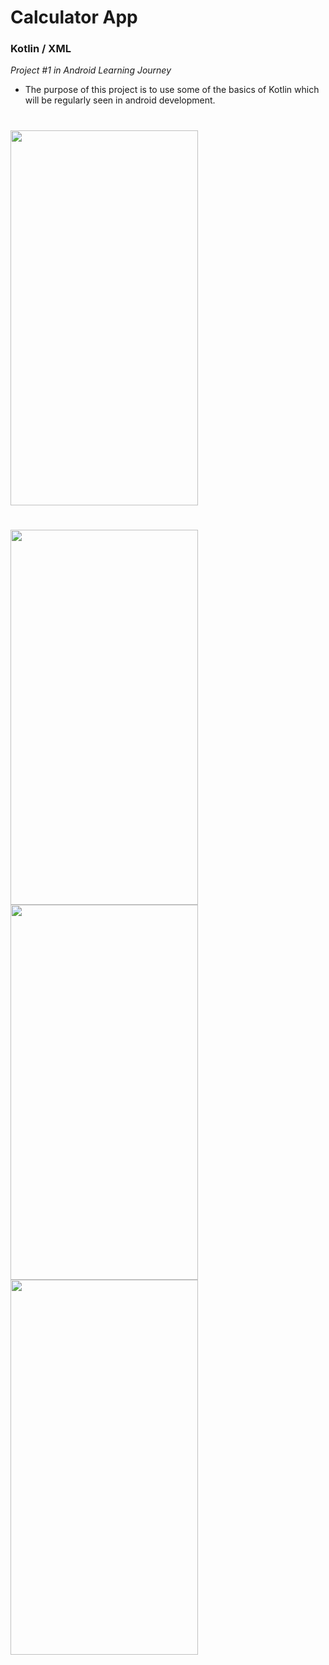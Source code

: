 # Calculator App

### Kotlin / XML

*Project #1 in Android Learning Journey*

- The purpose of this project is to use some of the basics of Kotlin which will be regularly seen in android development.

<h1></h1>
<img src="https://github.com/csmith-02/android-calculatorapp/assets/143580077/47ee44c9-7491-4132-88e0-4b828b5f92f7" width="300" height="600" />
<h1></h1>
<img src="https://github.com/csmith-02/android-calculatorapp/assets/143580077/9385dc67-0de7-4931-86c7-f0137f712680" width="300" height="600" />
<img src="https://github.com/csmith-02/android-calculatorapp/assets/143580077/1e4ec74b-c779-40f7-808a-82055f554776" width="300" height="600" />
<img src="https://github.com/csmith-02/android-calculatorapp/assets/143580077/2e66a6e0-6822-4393-afc7-a93a59630a85" width="300" height="600" />
